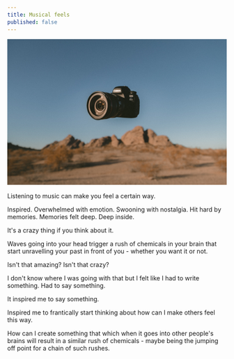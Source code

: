 ```yaml
---
title: Musical feels
published: false
---
```

![Floating camera](./camera.jpg 'Photo by Jakob Owens on Unsplash')

Listening to music can make you feel a certain way.

Inspired. Overwhelmed with emotion. Swooning with nostalgia. Hit hard by memories. Memories felt deep. Deep inside.

It's a crazy thing if you think about it.

Waves going into your head trigger a rush of chemicals in your brain that start unravelling your past in front of you - whether you want it or not.

Isn't that amazing? Isn't that crazy?

I don't know where I was going with that but I felt like I had to write something. Had to say something.

It inspired me to say something.

Inspired me to frantically start thinking about how can I make others feel this way.

How can I create something that which when it goes into other people's brains will result in a similar rush of chemicals - maybe being the jumping off point for a chain of such rushes.